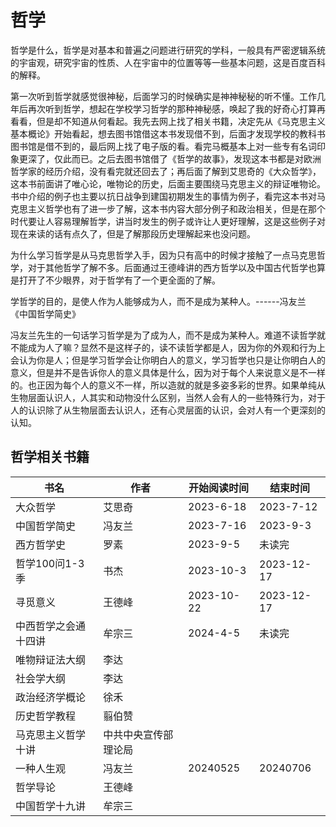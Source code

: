 # 哲学
哲学是什么，哲学是对基本和普遍之问题进行研究的学科，一般具有严密逻辑系统的宇宙观，研究宇宙的性质、人在宇宙中的位置等等一些基本问题，这是百度百科的解释。

第一次听到哲学就感觉很神秘，后面学习的时候确实是神神秘秘的听不懂。工作几年后再次听到哲学，想起在学校学习哲学的那种神秘感，唤起了我的好奇心打算再看看，但是却不知道从何看起。我先去网上找了相关书籍，决定先从《马克思主义基本概论》开始看起，想去图书馆借这本书发现借不到，后面才发现学校的教科书图书馆是借不到的，最后网上找了电子版的看。看完马概基本上对一些专有名词印象更深了，仅此而已。之后去图书馆借了《哲学的故事》，发现这本书都是对欧洲哲学家的经历介绍，没有看完就还回去了；再后面了解到艾思奇的《大众哲学》，这本书前面讲了唯心论，唯物论的历史，后面主要围绕马克思主义的辩证唯物论。书中介绍的例子也主要以抗日战争到建国初期发生的事情为例子，看完这本书对马克思主义哲学也有了进一步了解，这本书内容大部分例子和政治相关，但是在那个时代要让人容易理解哲学，讲当时发生的例子或许让人更好理解，这是这些例子对现在来读的话有点久了，但是了解那段历史理解起来也没问题。

为什么学习哲学是从马克思哲学入手，因为只有高中的时候才接触了一点马克思哲学，对于其他哲学了解不多。后面通过王德峰讲的西方哲学以及中国古代哲学也算是打开了不少眼界，对于哲学有了一个更全面的了解。

学哲学的目的，是使人作为人能够成为人，而不是成为某种人。------冯友兰 《中国哲学简史》

冯友兰先生的一句话学习哲学是为了成为人，而不是成为某种人。难道不读哲学就不能成为人了嘛？显然不是这样子的，读不读哲学都是人，因为你的外观和行为上会认为你是人；但是学习哲学会让你明白人的意义，学习哲学也只是让你明白人的意义，但是并不是告诉你人的意义具体是什么，因为对于每个人来说意义是不一样的。也正因为每个人的意义不一样，所以造就的就是多姿多彩的世界。如果单纯从生物层面认识人，人其实和动物没什么区别，当然人会有人的一些特殊行为，对于人的认识除了从生物层面去认识人，还有心灵层面的认识，会对人有一个更深刻的认知。

## 哲学相关书籍

 书名  | 作者  | 开始阅读时间  | 结束时间  
------------ | ------------- | ------------- | ------------- 
| 大众哲学  | 艾思奇  | 2023-6-18  | 2023-7-12 |
| 中国哲学简史 | 冯友兰  | 2023-7-16  |   2023-9-3 |
| 西方哲学史 | 罗素 | 2023-9-5 |未读完
| 哲学100问1-3季 | 书杰 | 2023-10-3 | 2023-12-17 |
| 寻觅意义 | 王德峰 | 2023-10-22 | 2023-12-17 |
| 中西哲学之会通十四讲 | 牟宗三 |2024-4-5|未读完|
|唯物辩证法大纲| 李达 |  |
|社会学大纲|李达||
|政治经济学概论| 徐禾 |  |
|历史哲学教程| 翦伯赞  |   | 
|马克思主义哲学十讲|中共中央宣传部理论局| |
|一种人生观|冯友兰|20240525 |20240706 
|哲学导论|王德峰|
|中国哲学十九讲|牟宗三|
